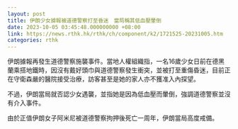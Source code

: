 ```yaml
---
layout: post
title: 伊朗少女據報被道德警察打至昏迷　當局稱其低血壓暈倒
date: 2023-10-05 03:45:48.000000000 +08:00
link: https://news.rthk.hk/rthk/ch/component/k2/1721525-20231005.htm
categories: rthk
---
```


伊朗據報再發生道德警察施襲事件。當地人權組織指，一名16歲少女日前在德黑蘭乘搭地鐵時，因沒有戴好頭巾與道德警察發生衝突，並被打至重傷昏迷，目前正在守衛森嚴的醫院接受治療，訪客甚至是她的家人亦不獲准入內探望。

不過，伊朗當局就否認少女遇襲，並指她是因為低血壓而暈倒，強調道德警察並沒有介入事件。

由於正值伊朗女子阿米尼被道德警察拘押後死亡一周年，伊朗當局高度戒備。
